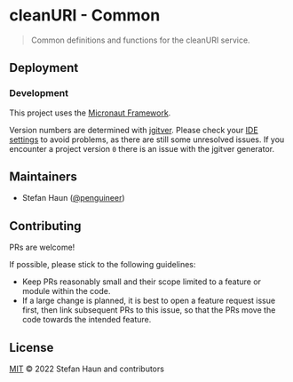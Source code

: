 # cleanURI - Common

> Common definitions and functions for the cleanURI service.


## Deployment

### Development

This project uses the [Micronaut Framework](https://micronaut.io/).

Version numbers are determined with [jgitver](https://jgitver.github.io/).
Please check your [IDE settings](https://jgitver.github.io/#_ides_usage) to avoid problems, as there are still some unresolved issues.
If you encounter a project version `0` there is an issue with the jgitver generator.


## Maintainers

* Stefan Haun ([@penguineer](https://github.com/penguineer))


## Contributing

PRs are welcome!

If possible, please stick to the following guidelines:

* Keep PRs reasonably small and their scope limited to a feature or module within the code.
* If a large change is planned, it is best to open a feature request issue first, then link subsequent PRs to this issue, so that the PRs move the code towards the intended feature.


## License

[MIT](LICENSE.txt) © 2022 Stefan Haun and contributors
